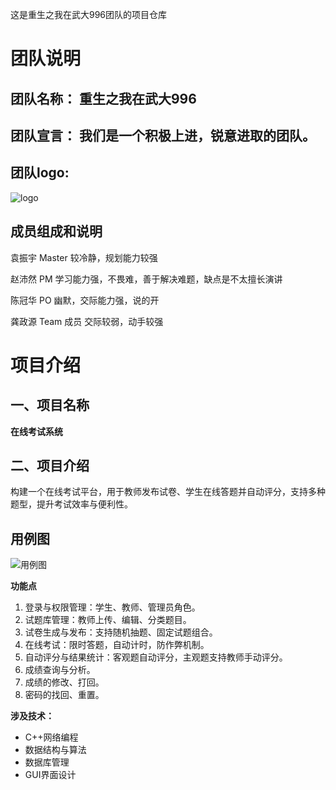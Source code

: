 这是重生之我在武大996团队的项目仓库
##
# 团队说明

## 团队名称：	重生之我在武大996

## 团队宣言： 我们是一个积极上进，锐意进取的团队。

## 团队logo:
![logo](https://github.com/whuyu/exam-system/blob/main/README.assets/logo.jpg "logo")

## 成员组成和说明

袁振宇	        Master	   	较冷静，规划能力较强

赵沛然	        PM	 	      学习能力强，不畏难，善于解决难题，缺点是不太擅长演讲

陈冠华	        PO          幽默，交际能力强，说的开

龚政源	        Team 成员   交际较弱，动手较强

##

# 项目介绍
## 一、项目名称
**在线考试系统**  
## 二、项目介绍
构建一个在线考试平台，用于教师发布试卷、学生在线答题并自动评分，支持多种题型，提升考试效率与便利性。

## 用例图
![用例图](https://github.com/whuyu/exam-system/blob/main/README.assets/yongli.png "用例图")


**功能点**
1. 登录与权限管理：学生、教师、管理员角色。
2. 试题库管理：教师上传、编辑、分类题目。
3. 试卷生成与发布：支持随机抽题、固定试题组合。
4. 在线考试：限时答题，自动计时，防作弊机制。
5. 自动评分与结果统计：客观题自动评分，主观题支持教师手动评分。
6. 成绩查询与分析。
7. 成绩的修改、打回。
8. 密码的找回、重置。

**涉及技术：**
- C++网络编程
- 数据结构与算法
- 数据库管理
- GUI界面设计




